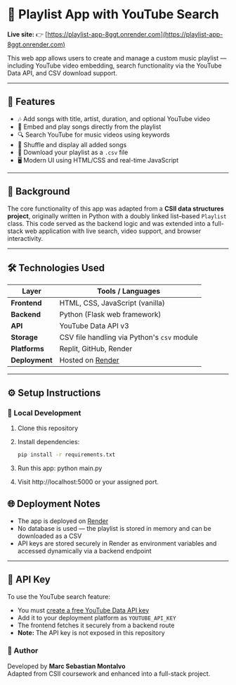 # 🎵 Playlist App with YouTube Search  
**Live site:** 👉 [https://playlist-app-8ggt.onrender.com](https://playlist-app-8ggt.onrender.com)

This web app allows users to create and manage a custom music playlist — including YouTube video embedding, search functionality via the YouTube Data API, and CSV download support.

---

## 🚀 Features

- 🎶 Add songs with title, artist, duration, and optional YouTube video  
- 🎥 Embed and play songs directly from the playlist  
- 🔍 Search YouTube for music videos using keywords  
- 🔀 Shuffle and display all added songs  
- 💾 Download your playlist as a `.csv` file  
- 🖥️ Modern UI using HTML/CSS and real-time JavaScript  

---

## 🧠 Background

The core functionality of this app was adapted from a **CSII data structures project**, originally written in Python with a doubly linked list–based `Playlist` class. This code served as the backend logic and was extended into a full-stack web application with live search, video support, and browser interactivity.

---

## 🛠 Technologies Used

| Layer        | Tools / Languages                           |
|--------------|----------------------------------------------|
| **Frontend** | HTML, CSS, JavaScript (vanilla)              |
| **Backend**  | Python (Flask web framework)                 |
| **API**      | YouTube Data API v3                          |
| **Storage**  | CSV file handling via Python's `csv` module  |
| **Platforms**| Replit, GitHub, Render                       |
| **Deployment**| Hosted on [Render](https://render.com/)     |

---

## ⚙️ Setup Instructions

### 🔧 Local Development

1. Clone this repository  
2. Install dependencies:

   ```bash
   pip install -r requirements.txt
3. Run this app:
   python main.py

4. Visit http://localhost:5000 or your assigned port.

## 🌐 Deployment Notes

- The app is deployed on [Render](https://render.com/)
- No database is used — the playlist is stored in memory and can be downloaded as a CSV
- API keys are stored securely in Render as environment variables and accessed dynamically via a backend endpoint

---

## 🔐 API Key

To use the YouTube search feature:

- You must [create a free YouTube Data API key](https://console.cloud.google.com/)
- Add it to your deployment platform as `YOUTUBE_API_KEY`
- The frontend fetches it securely from a backend route
- **Note:** The API key is not exposed in this repository

### 👤 Author

Developed by **Marc Sebastian Montalvo**  
Adapted from CSII coursework and enhanced into a full-stack project.
